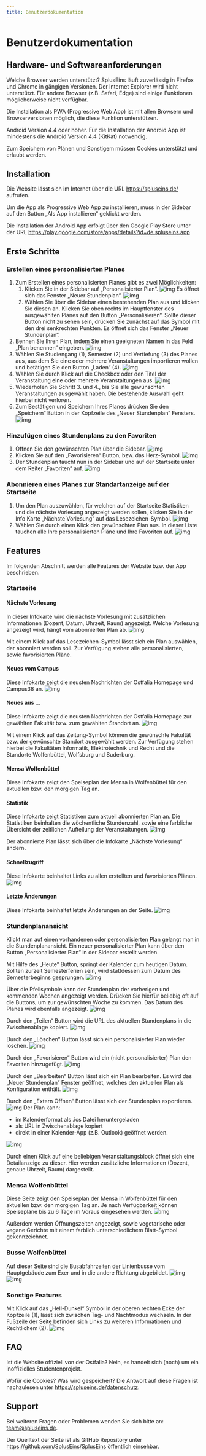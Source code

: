 ```yaml
---
title: Benutzerdokumentation
---
```

# Benutzerdokumentation

## Hardware- und Softwareanforderungen
Welche Browser werden unterstützt? SplusEins läuft zuverlässig in Firefox und Chrome in gängigen Versionen. Der Internet Explorer wird nicht unterstützt. Für andere Browser (z.B. Safari, Edge) sind einige Funktionen möglicherweise nicht verfügbar.

Die Installation als PWA (Progressive Web App) ist mit allen Browsern und Browserversionen möglich, die diese Funktion unterstützen.

Android Version 4.4 oder höher. Für die Installation der Android App ist mindestens die Android Version 4.4 (KitKat) notwendig.

Zum Speichern von Plänen und Sonstigem müssen Cookies unterstützt und erlaubt werden.

## Installation
Die Website lässt sich im Internet über die URL https://spluseins.de/ aufrufen.

Um die App als Progressive Web App zu installieren, muss in der Sidebar auf den Button „Als App installieren“ geklickt werden.

Die Installation der Android App erfolgt über den Google Play Store unter der URL https://play.google.com/store/apps/details?id=de.spluseins.app

## Erste Schritte

### Erstellen eines personalisierten Planes
1. Zum Erstellen eines personalisierten Planes gibt es zwei Möglichkeiten:
    1. Klicken Sie in der Sidebar auf „Personalisierter Plan“.
    ![img](./img/spluseins_start_pers_0.png)
    Es öffnet sich das Fenster „Neuer Stundenplan“.
    ![img](./img/spluseins_start_pers_1.png)
    2. Wählen Sie über die Sidebar einen bestehenden Plan aus und klicken Sie diesen an. Klicken Sie oben rechts im Hauptfenster des ausgewählten Planes auf den Button „Personalisieren“. Sollte dieser Button nicht zu sehen sein, drücken Sie zunächst auf das Symbol mit den drei senkrechten Punkten. Es öffnet sich das Fenster „Neuer Stundenplan“.
2. Bennen Sie Ihren Plan, indem Sie einen geeigneten Namen in das Feld „Plan benennen“ eingeben.
![img](./img/spluseins_start_pers_2.png)
3. Wählen Sie Studiengang (1), Semester (2) und Vertiefung (3) des Planes aus, aus dem Sie eine oder mehrere Veranstaltungen importieren wollen und betätigen Sie den Button „Laden“ (4).
![img](./img/spluseins_start_pers_3.png)
4. Wählen Sie durch Klick auf die Checkbox oder den Titel der Veranstaltung eine oder mehrere Veranstaltungen aus.
![img](./img/spluseins_start_pers_4_a.png)
5. Wiederholen Sie Schritt 3. und 4., bis Sie alle gewünschten Veranstaltungen ausgewählt haben. Die bestehende Auswahl geht hierbei nicht verloren.
6. Zum Bestätigen und Speichern Ihres Planes drücken Sie den „Speichern“ Button in der Kopfzeile des „Neuer Stundenplan“ Fensters.
![img](./img/spluseins_start_pers_4_b.png)
  

### Hinzufügen eines Stundenplans zu den Favoriten
1. Öffnen Sie den gewünschten Plan über die Sidebar.
![img](./img/spluseins_stund_fav_0.png)
2. Klicken Sie auf den „Favorisieren“ Button, bzw. das Herz-Symbol.
![img](./img/spluseins_stund_fav_1.png)
3. Der Stundenplan taucht nun in der Sidebar und auf der Startseite unter dem Reiter „Favoriten“ auf. 
![img](./img/spluseins_stund_fav_2.png)

### Abonnieren eines Planes zur Standartanzeige auf der Startseite
1. Um den Plan auszuwählen, für welchen auf der Startseite Statistiken und die nächste Vorlesung angezeigt werden sollen, klicken Sie in der Info Karte „Nächste Vorlesung“ auf das Lesezeichen-Symbol.
![img](./img/spluseins_start_abo_0.png)
2. Wählen Sie durch einen Klick den gewünschten Plan aus. In dieser Liste tauchen alle Ihre personalisierten Pläne und Ihre Favoriten auf.
![img](./img/spluseins_start_abo_1.png)

## Features 
Im folgenden Abschnitt werden alle Features der Website bzw. der App beschrieben.
### Startseite
#### Nächste Vorlesung
In dieser Infokarte wird die nächste Vorlesung mit zusätzlichen Informationen (Dozent, Datum, Uhrzeit, Raum) angezeigt. Welche Vorlesung angezeigt wird, hängt vom abonnierten Plan ab.
![img](./img/spluseins_start_full_a.png)

Mit einem Klick auf das Lesezeichen-Symbol lässt sich ein Plan auswählen, der abonniert werden soll. Zur Verfügung stehen alle personalisierten, sowie favorisierten Pläne.

#### Neues vom Campus 
Diese Infokarte zeigt die neusten Nachrichten der Ostfalia Homepage und Campus38 an.
![img](./img/spluseins_start_full_b.png)

#### Neues aus …
Diese Infokarte zeigt die neusten Nachrichten der Ostfalia Homepage zur gewählten Fakultät bzw. zum gewählten Standort an.
![img](./img/spluseins_start_full_c.png)

Mit einem Klick auf das Zeitung-Symbol können die gewünschte Fakultät bzw. der gewünschte Standort ausgewählt werden. Zur Verfügung stehen hierbei die Fakultäten Informatik, Elektrotechnik und Recht und die Standorte Wolfenbüttel, Wolfsburg und Suderburg.

#### Mensa Wolfenbüttel
Diese Infokarte zeigt den Speiseplan der Mensa in Wolfenbüttel für den aktuellen bzw. den morgigen Tag an.
<!-- ![img](./img/spluseins_start_full_d.png) Mensaplan ist gerade nicht auf der Startseite -->

#### Statistik
Diese Infokarte zeigt Statistiken zum aktuell abonnierten Plan an. Die Statistiken beinhalten die wöchentliche Stundenzahl, sowie eine farbliche Übersicht der zeitlichen Aufteilung der Veranstaltungen. 
![img](./img/spluseins_start_full_e.png)

Der abonnierte Plan lässt sich über die Infokarte „Nächste Vorlesung“ ändern.

#### Schnellzugriff
Diese Infokarte beinhaltet Links zu allen erstellten und favorisierten Plänen.
![img](./img/spluseins_start_full_f.png)

#### Letzte Änderungen
Diese Infokarte beinhaltet letzte Änderungen an der Seite.
![img](./img/spluseins_start_full_h.png)

### Stundenplanansicht
Klickt man auf einen vorhandenen oder personalisierten Plan gelangt man in die Stundenplanansicht. Ein neuer personalisierter Plan kann über den Button „Personalisierter Plan“ in der Sidebar erstellt werden.

Mit Hilfe des „Heute“ Button, springt der Kalender zum heutigen Datum. Sollten zurzeit Semesterferien sein, wird stattdessen zum Datum des Semesterbeginns gesprungen.
![img](./img/spluseins_stund_exp_a.png)

Über die Pfeilsymbole kann der Stundenplan der vorherigen und kommenden Wochen angezeigt werden. Drücken Sie hierfür beliebig oft auf die Buttons, um zur gewünschten Woche zu kommen. Das Datum des Planes wird ebenfalls angezeigt.
![img](./img/spluseins_stund_exp_b.png)

Durch den „Teilen“ Button wird die URL des aktuellen Stundenplans in die Zwischenablage kopiert. 
![img](./img/spluseins_stund_exp_c.png)

Durch den „Löschen“ Button lässt sich ein personalisierter Plan wieder löschen.
![img](./img/spluseins_stund_exp_d.png)

Durch den „Favorisieren“ Button wird ein (nicht personalisierter) Plan den Favoriten hinzugefügt.
![img](./img/spluseins_stund_exp_e.png)

Durch den „Bearbeiten“ Button lässt sich ein Plan bearbeiten. Es wird das „Neuer Stundenplan“ Fenster geöffnet, welches den aktuellen Plan als Konfiguration enthält.
![img](./img/spluseins_stund_exp_f.png)

Durch den „Extern Öffnen“ Button lässt sich der Stundenplan exportieren. 
![img](./img/spluseins_stund_exp_g_0.png)
Der Plan kann:
* im Kalenderformat als .ics Datei heruntergeladen 
* als URL in Zwischenablage kopiert
* direkt in einer Kalender-App (z.B. Outlook) geöffnet werden.

![img](./img/spluseins_stund_exp_g_1.png)

Durch einen Klick auf eine beliebigen Veranstaltungsblock öffnet sich eine Detailanzeige zu dieser. Hier werden zusätzliche Informationen (Dozent, genaue Uhrzeit, Raum) dargestellt.

### Mensa Wolfenbüttel
Diese Seite zeigt den Speiseplan der Mensa in Wolfenbüttel für den aktuellen bzw. den morgigen Tag an. Je nach Verfügbarkeit können Speisepläne bis zu 6 Tage im Voraus eingesehen werden.
![img](./img/spluseins_start_mensa.png)

Außerdem werden Öffnungszeiten angezeigt, sowie vegetarische oder vegane Gerichte mit einem farblich unterschiedlichem Blatt-Symbol gekennzeichnet.

### Busse Wolfenbüttel
Auf dieser Seite sind die Busabfahrzeiten der Linienbusse vom Hauptgebäude zum Exer und in die andere Richtung abgebildet. 
![img](./img/spluseins_start_bus.png)
![img](./img/spluseins_bus.png)
### Sonstige Features
Mit Klick auf das „Hell-Dunkel“ Symbol in der oberen rechten Ecke der Kopfzeile (1), lässt sich zwischen Tag- und Nachtmodus wechseln.
In der Fußzeile der Seite befinden sich Links zu weiteren Informationen und Rechtlichem (2).
![img](./img/spluseins_start_stuff.png)

## FAQ
Ist die Website offiziell von der Ostfalia? Nein, es handelt sich (noch) um ein inoffizielles Studentenprojekt.

Wofür die Cookies? Was wird gespeichert? Die Antwort auf diese Fragen ist nachzulesen unter https://spluseins.de/datenschutz.

## Support
Bei weiteren Fragen oder Problemen wenden Sie sich bitte an: team@spluseins.de.

Der Quelltext der Seite ist als GitHub Repository unter https://github.com/SplusEins/SplusEins öffentlich einsehbar.


